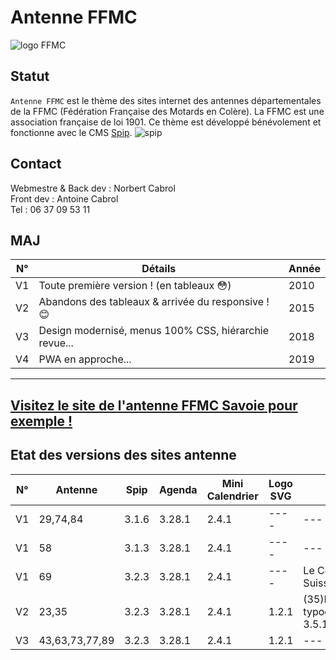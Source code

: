 # Antenne FFMC
![logo FFMC](https://ffmc.asso.fr/local/cache-vignettes/L960xH138/siteon0-e29d4.jpg?1504019807)

## Statut
`Antenne FFMC` est le thème des sites internet des antennes départementales de la FFMC (Fédération Française des Motards en Colère).   La FFMC est une association française de loi 1901. Ce thème est développé bénévolement et fonctionne avec le CMS [Spip](https://www.spip.net). ![spip](https://www.spip.net/local/cache-gd2/e1/90951bb7dda1912dd06c731a3c34f0.ico?1508838261)

## Contact
Webmestre & Back dev : Norbert Cabrol  
Front dev : Antoine Cabrol  
Tel : 06 37 09 53 11  

## MAJ
N°|Détails|Année
 ------------ | ------------ | ------------
 V1 | Toute première version ! (en tableaux :flushed:) | 2010
 V2 | Abandons des tableaux & arrivée du responsive ! :blush: | 2015
 V3 | Design modernisé, menus 100% CSS, hiérarchie revue... | 2018
 V4 | PWA en approche... | 2019

---  
[Visitez le site de l'antenne FFMC Savoie pour exemple !](http://www.ffmc73.org)
---

## Etat des versions des sites antenne
N°|Antenne|Spip|Agenda|Mini Calendrier|Logo SVG|Plugin
 ------------ |------------|------------|------------|------------|------------|------------
 V1 | 29,74,84 | 3.1.6 | 3.28.1 | 2.4.1 | ---- | ---
 V1 | 58 | 3.1.3 | 3.28.1 | 2.4.1 | ---- | ---
 V1 | 69 | 3.2.3 | 3.28.1 | 2.4.1 | ---- | Le Couteau Suisse 1.10.14
 V2 | 23,35 | 3.2.3 | 3.28.1 | 2.4.1 | 1.2.1 | (35)Enluminures typographiques 3.5.13
 V3 | 43,63,73,77,89 | 3.2.3 | 3.28.1 | 2.4.1 | 1.2.1 |---
